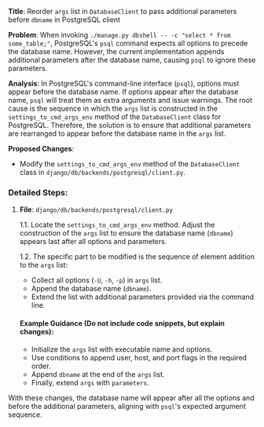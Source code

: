 **Title**: Reorder `args` list in `DatabaseClient` to pass additional parameters before `dbname` in PostgreSQL client

**Problem**: 
When invoking `./manage.py dbshell -- -c "select * from some_table;"`, PostgreSQL's `psql` command expects all options to precede the database name. However, the current implementation appends additional parameters after the database name, causing `psql` to ignore these parameters.

**Analysis**:
In PostgreSQL's command-line interface (`psql`), options must appear before the database name. If options appear after the database name, `psql` will treat them as extra arguments and issue warnings. The root cause is the sequence in which the `args` list is constructed in the `settings_to_cmd_args_env` method of the `DatabaseClient` class for PostgreSQL. Therefore, the solution is to ensure that additional parameters are rearranged to appear before the database name in the `args` list.

**Proposed Changes**:

- Modify the `settings_to_cmd_args_env` method of the `DatabaseClient` class in `django/db/backends/postgresql/client.py`.

### Detailed Steps:

1. **File**: `django/db/backends/postgresql/client.py`

   1.1. Locate the `settings_to_cmd_args_env` method. Adjust the construction of the `args` list to ensure the database name (`dbname`) appears last after all options and parameters.

   

   1.2. The specific part to be modified is the sequence of element addition to the `args` list:
   
   - Collect all options (`-U`, `-h`, `-p`) in `args` list.
   - Append the database name (`dbname`).
   - Extend the list with additional parameters provided via the command line.

   #### Example Guidance (Do not include code snippets, but explain changes):
   
   - Initialize the `args` list with executable name and options.
   - Use conditions to append user, host, and port flags in the required order.
   - Append `dbname` at the end of the `args` list.
   - Finally, extend `args` with `parameters`.



With these changes, the database name will appear after all the options and before the additional parameters, aligning with `psql`'s expected argument sequence.